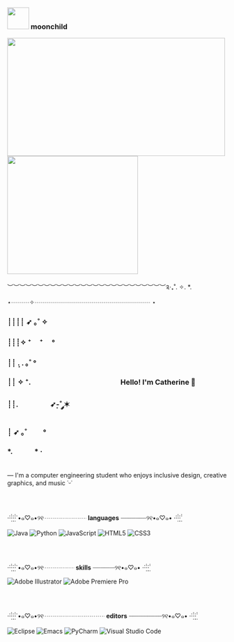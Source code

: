 ### <img src="https://i.pinimg.com/originals/f3/c4/27/f3c4273b0dd25581ec1f6d2442c5c2c3.gif" width="50" height="50"> moonchild

<p align="left">
<img src="https://i.pinimg.com/originals/eb/54/d4/eb54d4191a91f9ff3c2f9a198471136b.gif" width="500" height="271"> 
<img src="https://i.pinimg.com/originals/ce/5d/3e/ce5d3e8ec57dc973457306514ae24fbc.gif" width="300" height="271">
</p>

︶︶︶︶︶︶︶︶︶︶︶︶︶︶︶︶︶︶︶︶︶︶︶︶︶︶༉‧₊˚. ✧. *. ⋆┄┄┄✧┄┄┄┄┄┄┄┄┄┄┄┄┄┄┄┄┄┄┄ ⋆ 
<h3>┊┊┊┊ ➶ ｡˚ ✧ </h3>
<h3>┊┊┊✧ ⁺  &nbsp; &nbsp;   ⁺ 　° </h3>
<h3>┊┊ . ͎. ｡˚ °    </h3> 
<h3>┊┊ ✧ ⁺.    &emsp; &emsp; &emsp; &emsp; &emsp; &emsp; &emsp; &emsp; &emsp; &emsp; Hello! I'm Catherine 🌱 </h3>
<h3>┊┊.        &nbsp; &nbsp; &nbsp; &nbsp; &nbsp; &nbsp; &nbsp; &nbsp; &nbsp;   ➶-͙˚ ༘✶  </h3>
<h3>┊ ➶ ｡˚ 　　°   </h3>
<h3>*. &nbsp; &nbsp; &nbsp; &nbsp; &nbsp; &nbsp; *    · <br> </br> </h3>

— I'm a computer engineering student who enjoys inclusive design, creative graphics, and music ˙ᵕ˙

<br></br>

·̇·̣̇̇·̣̣̇·̣̇̇·̇ •๑♡๑•୨୧┈┈┈┈┈┈┈ **languages** ┈┈┈┈┈┈┈୨୧•๑♡๑• ·̇·̣̇̇·̣̣̇·̣̇̇  <br></br>
![Java](https://img.shields.io/badge/java-%23ED8B00.svg?style=for-the-badge&logo=java&logoColor=white)
![Python](https://img.shields.io/badge/python-3670A0?style=for-the-badge&logo=python&logoColor=ffdd54)
![JavaScript](https://img.shields.io/badge/javascript-%23323330.svg?style=for-the-badge&logo=javascript&logoColor=%23F7DF1E)
![HTML5](https://img.shields.io/badge/html5-%23E34F26.svg?style=for-the-badge&logo=html5&logoColor=white)
![CSS3](https://img.shields.io/badge/css3-%231572B6.svg?style=for-the-badge&logo=css3&logoColor=white)

<br></br>

·̇·̣̇̇·̣̣̇·̣̇̇·̇ •๑♡๑•୨୧┈┈┈┈┈ **skills** ┈┈┈┈┈┈୨୧•๑♡๑• ·̇·̣̇̇·̣̣̇·̣̇̇ 

![Adobe Illustrator](https://img.shields.io/badge/adobe%20illustrator-%23FF9A00.svg?style=for-the-badge&logo=adobe%20illustrator&logoColor=white)
![Adobe Premiere Pro](https://img.shields.io/badge/Adobe%20Premiere%20Pro-9999FF.svg?style=for-the-badge&logo=Adobe%20Premiere%20Pro&logoColor=white)

<br></br>


·̇·̣̇̇·̣̣̇·̣̇̇·̇ •๑♡๑•୨୧┈┈┈┈┈┈┈┈┈┈ **editors** ┈┈┈┈┈┈┈┈┈୨୧•๑♡๑• ·̇·̣̇̇·̣̣̇·̣̇̇ <br></br>
![Eclipse](https://img.shields.io/badge/Eclipse-FE7A16.svg?style=for-the-badge&logo=Eclipse&logoColor=white)
![Emacs](https://img.shields.io/badge/Emacs-%237F5AB6.svg?&style=for-the-badge&logo=gnu-emacs&logoColor=white)
![PyCharm](https://img.shields.io/badge/pycharm-143?style=for-the-badge&logo=pycharm&logoColor=black&color=black&labelColor=green)
![Visual Studio Code](https://img.shields.io/badge/Visual%20Studio%20Code-0078d7.svg?style=for-the-badge&logo=visual-studio-code&logoColor=white)

<!--
🌱 thank you for being my inspiration dylan, my love 🤞
-->
